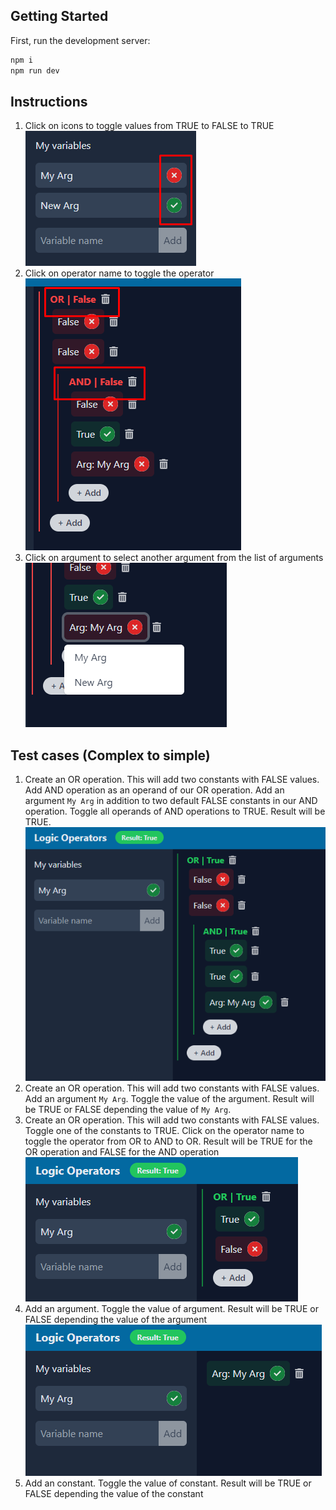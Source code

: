 ## Getting Started

First, run the development server:

```bash
npm i
npm run dev
```

## Instructions
1. Click on icons to toggle values from TRUE to FALSE to TRUE
![Test case](./docs/Screenshot_10.png)
1. Click on operator name to toggle the operator
![Test case](./docs/Screenshot_11.png)
2. Click on argument to select another argument from the list of arguments
![Test case](./docs/Screenshot_12.png)

## Test cases (Complex to simple)
1. Create an OR operation. This will add two constants with FALSE values. Add AND operation as an operand of our OR operation. Add an argument `My Arg` in addition to two default FALSE constants in our AND operation. Toggle all operands of AND operations to TRUE. Result will be TRUE.
![Test case](./docs/Screenshot_7.png)
1. Create an OR operation. This will add two constants with FALSE values. Add an argument `My Arg`. Toggle the value of the argument. Result will be TRUE or FALSE depending the value of `My Arg`.
1. Create an OR operation. This will add two constants with FALSE values. Toggle one of the constants to TRUE. Click on the operator name to toggle the operator from OR to AND to OR. Result will be TRUE for the OR operation and FALSE for the AND operation
![Test case](./docs/Screenshot_8.png)
1. Add an argument. Toggle the value of argument. Result will be TRUE or FALSE depending the value of the argument
![Test case](./docs/Screenshot_9.png)
1. Add an constant. Toggle the value of constant. Result will be TRUE or FALSE depending the value of the constant
